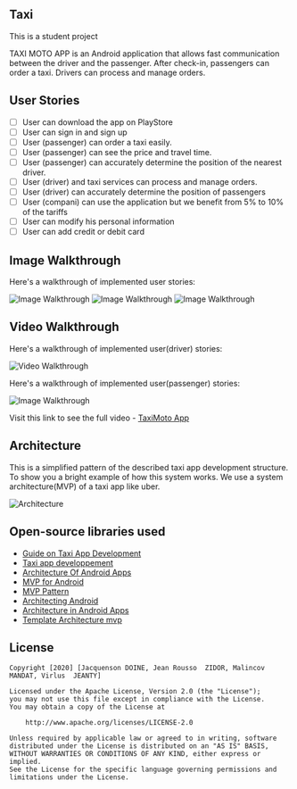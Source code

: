 ## Taxi

This is a student project

TAXI MOTO APP is an Android application that allows fast communication between the driver and the passenger. After check-in, passengers can order a taxi. Drivers can process and manage orders.
 
## User Stories

- [ ] User can download the app on PlayStore
- [ ] User can sign in and sign up 
- [ ] User (passenger) can order a taxi easily.
- [ ] User (passenger) can see the price and travel time.
- [ ] User (passenger) can accurately determine the position of the nearest driver.
- [ ] User (driver) and taxi services can process and manage orders.
- [ ] User (driver) can accurately determine the position of passengers
- [ ] User (compani) can use the application but we benefit from 5% to 10% of the tariffs
- [ ] User can modify his personal information
- [ ] User can add credit or debit card

## Image Walkthrough

Here's a walkthrough of implemented user stories:

<img src='https://imgur.com/3H8vAHH.gif' title='Image Walkthrough' width='' alt='Image Walkthrough' />
<img src='https://imgur.com/s4CbtZ4.gif' title='Image Walkthrough' width='' alt='Image Walkthrough' />
<img src='https://imgur.com/lNdCzuB.gif' title='Image Walkthrough' width='' alt='Image Walkthrough' />

## Video Walkthrough

Here's a walkthrough of implemented user(driver) stories:

<img src='https://github.com/ThenewHaitian-Developers/FinalProject-TaxiMoto/blob/master/final-5fcbdad69ce04f00a1f2d7f8-6.gif' title='Video Walkthrough' width='' alt='Video Walkthrough' />

Here's a walkthrough of implemented user(passenger) stories:

<img src='https://github.com/ThenewHaitian-Developers/FinalProject-TaxiMoto/blob/master/final-5fcbdb55c19631006a058d08-6.gif' title='Video Walkthrough' width='' alt='Image Walkthrough' />

Visit this link to see the full video - [TaxiMoto App](https://www.youtube.com/watch?v=rPxFbgknN1o)



## Architecture

This is a simplified pattern of the described taxi app development structure. To show you a bright example of how this system works.
We use a system architecture(MVP) of a taxi app like uber.

<img src='https://imgur.com/p7PXIUP.gif' title='Architecture' width='' alt='Architecture' />


## Open-source libraries used

- [Guide on Taxi App Development](https://mlsdev.com/blog/76-how-much-does-it-cost-to-build-a-taxi-booking-app-like-uber)
- [Taxi app developpement](https://cybercraftinc.com/blog/how-to-make-an-app-like-uber-taxi-app-development-tips-key-features-monetization-time-cost)
- [Architecture Of Android Apps](https://guides.codepath.com/android/Architecture-of-Android-Apps)
- [MVP for Android](http://antonioleiva.com/mvp-android//)
- [MVP Pattern](http://www.thefinestartist.com/android/mvp-pattern)
- [Architecting Android](https://fernandocejas.com/2014/09/03/architecting-android-the-clean-way/)
- [Architecture in Android Apps](http://macoscope.com/blog/model-view-presenter-architecture-in-android-applications/)
- [Template Architecture mvp](https://github.com/ribot/android-boilerplate)


## License

    Copyright [2020] [Jacquenson DOINE, Jean Rousso  ZIDOR, Malincov  MANDAT, Virlus  JEANTY]

    Licensed under the Apache License, Version 2.0 (the "License");
    you may not use this file except in compliance with the License.
    You may obtain a copy of the License at

        http://www.apache.org/licenses/LICENSE-2.0

    Unless required by applicable law or agreed to in writing, software
    distributed under the License is distributed on an "AS IS" BASIS,
    WITHOUT WARRANTIES OR CONDITIONS OF ANY KIND, either express or implied.
    See the License for the specific language governing permissions and
    limitations under the License.

